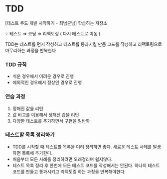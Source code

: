 # TDD


[테스트 주도 개발 시작하기 - 최범균님] 학습하는 저장소

<aside>
💡 테스트 ⇒ 코딩 ⇒ 리팩토링 ( 다시 테스트로 이동 )


TDD는 테스트를 먼저 작성하고 테스트를 통과시킬 만큼 코드를 작성하고 리팩토링으로 마무리하는 과정을 반복한다

</aside>


### TDD 규칙

- 쉬운 경우에서 어려운 경우로 진행
- 예외적인 경우에서 정상인 경우로 진행

### 연습 과정

1. 정해진 값을 리턴
2. 값 비교를 이용해서 정해진 갑을 리턴
3. 다양한 테스트를 추가하면서 구현을 일반화


### 테스트할 목록 정리하기

- TDD를 시작할 때 체스트할 목록을 미리 정리하면 좋다. 새로운 테스트 사례를 발셩하면 목록에 추가한다.
- 처음부터 모든 사례를 정리하려면  오래걸리며 쉽지않다.
- 테스트 목록 정리 후 한번에 모든 테스트 코드를 작성해서는 안된다. 하나의 테스트 코드를 만들고 통과시키고 리팩토링 하는 과정을 반복해야한다.
